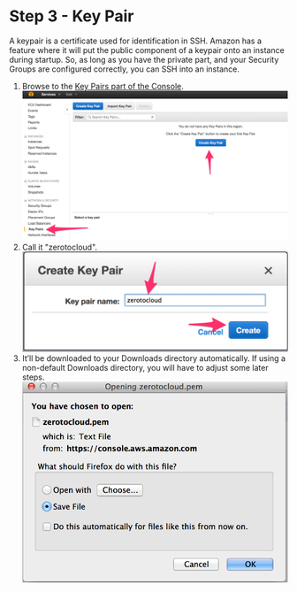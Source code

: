 # Step 3 - Key Pair

A keypair is a certificate used for identification in SSH. Amazon has a feature where it will put the public component of a keypair onto an instance during startup. So, as long as you have the private part, and your Security Groups are configured correctly, you can SSH into an instance.

1. Browse to the <a href="https://console.aws.amazon.com/ec2/v2/home?region=us-west-2#KeyPairs:" target="_blank">Key Pairs part of the Console</a>. ![](images/create-keypair.png)
2. Call it "zerotocloud".  ![](images/create-keypair-dialog.png)
3. It’ll be downloaded to your Downloads directory automatically. If using a non-default Downloads directory, you will have to adjust some later steps. ![](images/create-keypair-save.png)

